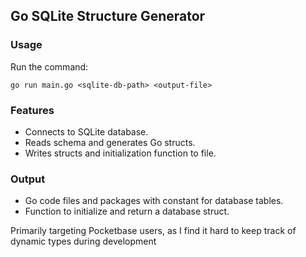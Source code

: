 ## Go SQLite Structure Generator

### Usage
Run the command:
```
go run main.go <sqlite-db-path> <output-file>
```


### Features
- Connects to SQLite database.
- Reads schema and generates Go structs.
- Writes structs and initialization function to file.

### Output
- Go code files and packages with constant for database tables.
- Function to initialize and return a database struct.

Primarily targeting Pocketbase users, as I find it hard to keep track of dynamic types during development